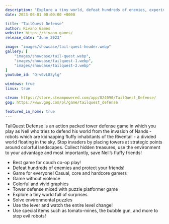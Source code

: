 ```yaml
---
description: "Explore a tiny world, defeat hundreds of enemies, experiment with the environment, find all secrets and enjoy the Adventure with a friend or in single player mode!"
date: 2023-06-01 00:00:00 +0000

title: "TailQuest Defense"
author: Kivano Games
website: https://kivano.games/
release_date: "June 2023"

image: "images/showcase/tail-quest-header.webp"
gallery: [
	"images/showcase/tail-quest.webp",
	"images/showcase/tailquest-1.webp",
	"images/showcase/tailquest-2.webp"
]
youtube_id: "Q-v0vL83ylg"

windows: true
linux: true

steam: https://store.steampowered.com/app/824090/TailQuest_Defense/
gog: https://www.gog.com/pl/game/tailquest_defense

featured_in_home: true
---
```



TailQuest Defense is an action packed tower defense game in which you play as Nell who tries to defend his world from the invasion of Nands - robots which are kidnapping fluffy inhabitants of the Riventail - a divided world floating in the sky.
Stop invaders by placing towers at strategic points around colorful landscapes. Collect hidden treasures, use the environment to your advantage and most importantly, save Nell’s fluffy friends!

- Best game for couch co-op play!
- Defeat hundreds of enemies and protect your friends!
- Game for everyone! Casual, core and hardcore gamers
- Game without violence
- Colorful and vivid graphics
- Tower defense mixed with puzzle platformer game
- Explore a tiny world full of surprises
- Solve environmental puzzles
- Use the lever and watch the entire level change!
- Use special items such as tomato-mines, the bubble gun, and more to stop evil robots!
